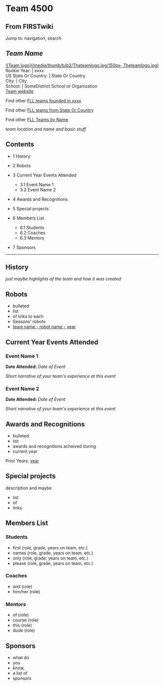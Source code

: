 # Team 4500

## From FIRSTwiki

Jump to: navigation, search

## _Team Name_

[![Team logo](/media/thumb/b/b2/Theteamlogo.jpg/150px-
Theteamlogo.jpg)](Image:Theteamlogo.jpg "Team logo")<br>
Rookie Year: | xxxx<br>
US State Or Country: | State Or Country<br>
City: | City<br>
School: | SomeDistrict School or Organization<br>
[Team website](http://www.teamwebsite.com "http://www.teamwebsite.com")

Find other [FLL teams founded in xxxx](/index.php?title=Category:FLL_teams_founded_in_xxxx&action=edit "Category:FLL teams founded in xxxx")

Find other [FLL teams from State Or Country](/index.php?title=Category:FLL_teams_from_State_Or_Country&action=edit "Category:FLL teams from State Or Country")

Find other [FLL Teams by Name](Category:FLL_teams "Category:FLL
teams")

_team location and name and basic stuff_

## Contents

- 1 History
- 2 Robots
- 3 Current Year Events Attended

  - 3.1 Event Name 1
  - 3.2 Event Name 2

- 4 Awards and Recognitions
- 5 Special projects
- 6 Members List

  - 6.1 Students
  - 6.2 Coaches
  - 6.3 Mentors

- 7 Sponsors

--------------------------------------------------------------------------------

## History

_just maybe highlights of the team and how it was created_

## Robots

- bulleted
- list
- of links to each
- Seasons' robots
- [team name - robot name - year](/index.php?title=FIRSTwiki:FLL_robot_page_format&action=edit "FIRSTwiki:FLL robot page format")

## Current Year Events Attended

### Event Name 1

**Date Attended:** _Date of Event_

_Short narrative of your team's experience at this event_

### Event Name 2

**Date Attended:** _Date of Event_

_Short narrative of your team's experience at this event_

## Awards and Recognitions

- bulleted
- list
- awards and recognitions acheived during
- current year

Prior Years: [year](FIRSTwiki:FLL_yearly_team_page_format "FIRSTwiki:FLL yearly team page format")

## Special projects

description and maybe

- list
- of
- links

## Members List

### Students

- first (role, grade, years on team, etc.)
- names (role, grade, years on team, etc.)
- only (role, grade, years on team, etc.)
- please (role, grade, years on team, etc.)

### Coaches

- and (role)
- him/her (role)

### Mentors

- of (role)
- course (role)
- this (role)
- dude (role)

## Sponsors

- what do
- you
- know,
- a list of
- sponsors
